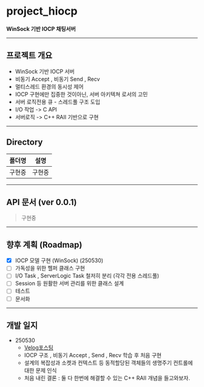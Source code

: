 # project_hiocp
**WinSock 기반 IOCP 채팅서버**

---

## 프로젝트 개요

- WinSock 기반 IOCP 서버
- 비동기 Accept , 비동기 Send , Recv
- 멀티스레드 환경의 동시성 제어
- IOCP 구현에만 집중한 것이아닌, 서버 아키텍쳐 로서의 고민
- 서버 로직전용 큐 - 스레드풀 구조 도입
- I/O 작업 -> C API
- 서버로직 -> C++ RAII 기반으로 구현

---

## Directory

|폴더명|설명|
|:--:|:--:|
|구현중|구현중|

---

## API 문서 (ver 0.0.1)

> 구현중

---

## 향후 계획 (Roadmap)

- [x] IOCP 모델 구현 (WinSock) (250530)
- [ ] 가독성을 위한 헬퍼 클래스 구현
- [ ] I/O Task , ServerLogic Task 철저히 분리 (각각 전용 스레드풀)
- [ ] Session 등 원활한 서버 관리를 위한 클래스 설계
- [ ] 테스트
- [ ] 문서화

---

## 개발 일지

- 250530
    - [Velog포스팅](https://velog.io/@owljun/%EC%86%8C%EC%BC%93%ED%94%84%EB%A1%9C%EA%B7%B8%EB%9E%98%EB%B0%8D-WinSock-05.-%EB%B9%84%EB%8F%99%EA%B8%B0%EB%A1%9C-%ED%81%B4%EB%9D%BC%EC%9D%B4%EC%96%B8%ED%8A%B8-%EC%97%B0%EA%B2%B0%EC%9D%84-%EB%B0%9B%EC%9D%84%EB%95%8C-%EB%AC%B4%EC%8A%A8%EC%9D%BC%EC%9D%B4-%EC%9D%BC%EC%96%B4%EB%82%A0%EA%B9%8C-mswsock-AcceptEx)
    - IOCP 구조 , 비동기 Accept , Send , Recv 학습 후 처음 구현
    - 설계의 복잡성과 소켓과 컨텍스트 등 동적할당된 객체들의 생명주기 컨트롤에 대한 문제 인식
    - 처음 내린 결론 : 둘 다 한번에 해결할 수 있는 C++ RAII 개념을 들고와보자.
